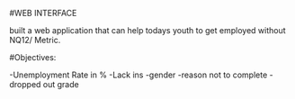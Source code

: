 #WEB INTERFACE

built a web application that can help todays youth to get employed without NQ12/ Metric.

#Objectives:

-Unemployment Rate in %
-Lack ins 
-gender
-reason not to complete 
-dropped out grade
